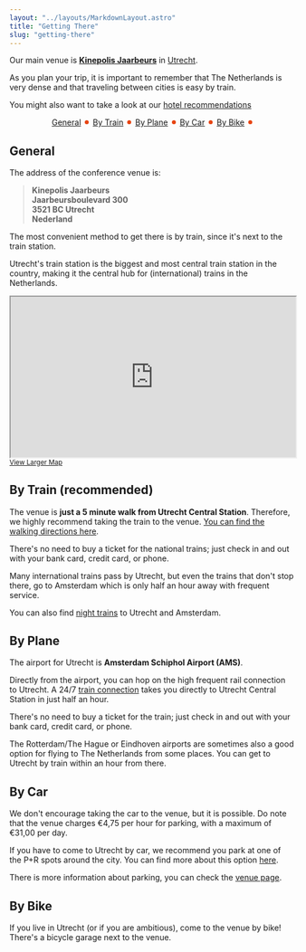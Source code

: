 ```yaml
---
layout: "../layouts/MarkdownLayout.astro"
title: "Getting There"
slug: "getting-there"
---
```


Our main venue is [**Kinepolis Jaarbeurs**][1] in [Utrecht](/#where).

As you plan your trip, it is important to remember that The Netherlands is
very dense and that traveling between cities is easy by train.

You might also want to take a look at our [hotel recommendations](/hotels)

<div style="display: flex; align-items:center; gap: 0.5em; justify-content: center">
<a href="#general">General</a>
<div style="width: 0.5em; height: 0.5em; border-radius: 100%; background: #e74310"></div>
<a href="#by-train-recommended">By Train</a>
<div style="width: 0.5em; height: 0.5em; border-radius: 100%; background: #e74310"></div>
<a href="#by-plane">By Plane</a>
<div style="width: 0.5em; height: 0.5em; border-radius: 100%; background: #e74310"></div>
<a href="#by-car">By Car</a>
<div style="width: 0.5em; height: 0.5em; border-radius: 100%; background: #e74310"></div>
<a href="#by-bike">By Bike</a>
<div style="width: 0.5em; height: 0.5em; border-radius: 100%; background: #e74310"></div>
</div>

## General

The address of the conference venue is:

> **Kinepolis Jaarbeurs\
> Jaarbeursboulevard 300\
> 3521 BC Utrecht\
> Nederland**

The most convenient method to get there is by train, since it's next to the train station.

Utrecht's train station is the biggest and most central train station in the country, making it the central hub for (international) trains in the Netherlands.

<iframe style="width: 100%; aspect-ratio: 16/9" src="https://www.openstreetmap.org/export/embed.html?bbox=5.0765419006347665%2C52.074283572700224%2C5.133190155029298%2C52.09822788008951&amp;layer=mapnik&amp;marker=52.086263500028004%2C5.104854000000046" style="border: 1px solid black"></iframe><br/><small><a href="https://www.openstreetmap.org/?mlat=52.08626&amp;mlon=5.10485#map=15/52.08626/5.10485">View Larger Map</a></small>

## By Train (recommended)

The venue is **just a 5 minute walk from Utrecht Central Station**. Therefore,
we highly recommend taking the train to the venue. [You can find the walking
directions here][2].

There's no need to buy a ticket for the national trains; just check in and
out with your bank card, credit card, or phone.

Many international trains pass by Utrecht, but even the trains that don't stop
there, go to Amsterdam which is only half an hour away with frequent service.

You can also find [night trains][3] to Utrecht and Amsterdam.

## By Plane

The airport for Utrecht is **Amsterdam Schiphol Airport (AMS)**. 

Directly from the airport, you can hop on the high frequent rail connection to Utrecht. A 24/7 [train connection][5] takes you directly to Utrecht Central Station in just half an hour. 

There's no need to buy a ticket for the train; just check in and out with your
bank card, credit card, or phone.

The Rotterdam/The Hague or Eindhoven airports are sometimes also a good option for flying
to The Netherlands from some places. You can get to Utrecht by train within an hour
from there.

## By Car

We don't encourage taking the car to the venue, but it is possible. Do note
that the venue charges €4,75 per hour for parking, with a maximum of €31,00 per day.

If you have to come to Utrecht by car, we recommend you park at one of the
P+R spots around the city. You can find more about this option [here][4].

There is more information about parking, you can check the [venue page][1].
 
## By Bike

If you live in Utrecht (or if you are ambitious), come to the venue by bike!
There's a bicycle garage next to the venue.

[1]: /kinepolis
[2]: https://www.openstreetmap.org/directions?engine=graphhopper_foot&route=52.0893925%2C5.109821%3B52.0862635%2C5.104854#map=17/52.087718/5.107167
[3]: https://www.nsinternational.com/en/trains/nighttrain
[4]: https://www.parkeren-utrecht.nl/pr
[5]: https://www.ns.nl/en/journeyplanner/#/?vertrek=Schiphol%20Airport&aankomst=Utrecht%20Centraal
